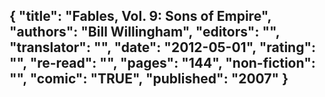 {
 "title": "Fables, Vol. 9: Sons of Empire",
 "authors": "Bill Willingham",
 "editors": "",
 "translator": "",
 "date": "2012-05-01",
 "rating": "",
 "re-read": "",
 "pages": "144",
 "non-fiction": "",
 "comic": "TRUE",
 "published": "2007"
}
---


